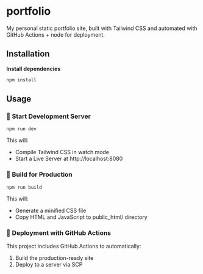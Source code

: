 # portfolio
My personal static portfolio site, built with Tailwind CSS and automated with GitHub Actions + node for deployment.

## Installation

**Install dependencies**  
   ```sh
   npm install
   ```

## Usage

### 🚧 Start Development Server

    npm run dev

This will:
* Compile Tailwind CSS in watch mode
* Start a Live Server at http://localhost:8080

### 🔨 Build for Production

    npm run build

This will:
* Generate a minified CSS file
* Copy HTML and JavaScript to public_html/ directory


### 🚀 Deployment with GitHub Actions

This project includes GitHub Actions to automatically:
1. Build the production-ready site
2. Deploy to a server via SCP
